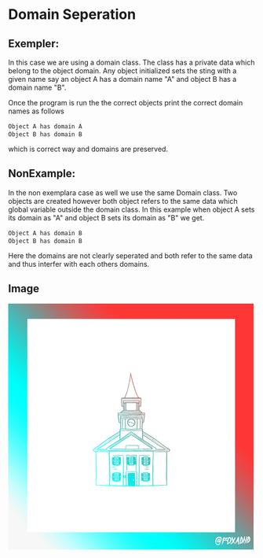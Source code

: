 # Domain Seperation
## Exempler:

In this case we are using a domain class. The class has a private data which
belong to the object domain. Any object initialized sets the sting with a
given name say an object A has a domain name "A" and object B has a domain
name "B". 


Once the program is run the the correct objects print the correct domain names
as follows

```
Object A has domain A
Object B has domain B
```
which is correct way and domains are preserved.

## NonExample:

In the non exemplara case as well we use the same Domain class. Two objects
are created however both object refers to the same data which global variable outside
the domain class. In this example when object A sets its domain as "A" and
object B sets its domain as "B" we get.

```
Object A has domain B
Object B has domain B
```

Here the domains are not clearly seperated and both refer to the same data and
thus interfer with each others domains.

## Image
![](https://github.com/UW-COSC-4010-5010-CYBER-FA-2017/foundational-concepts-in-cybersecurity-nix/raw/master/1/Image/DomainSeperation.gif)

